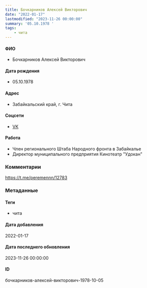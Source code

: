```yaml
---
title: Бочкарников Алексей Викторович
date: "2022-01-17"
lastmodified: "2023-11-26 00:00:00"
summary: '05.10.1978 '
tags: 
    - чита
---
```

<!--# pp1-->
<!--## Фигурант-->
<!--### Личные данные-->
#### ФИО
- Бочкарников Алексей Викторович
#### Дата рождения
- 05.10.1978
#### Адрес
- Забайкальский край, г. Чита
#### Соцсети
- [VK](https://vk.com/id27319582)
#### Работа
- Член регионального Штаба Народного фронта в Забайкалье
- Директор муниципального предприятия Кинотеатр "Удокан"
### Комментарии
https://t.me/peremennn/12783
### Метаданные
#### Теги
- чита
#### Дата добавления
2022-01-17
#### Дата последнего обновления
2023-11-26 00:00:00
#### ID
бочкарников-алексей-викторович-1978-10-05
<!--## END;-->
